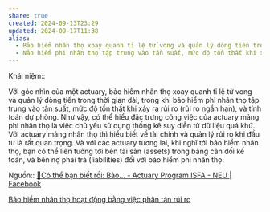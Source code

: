 ```yaml
---
share: true
created: 2024-09-13T23:29
updated: 2024-09-17T11:38
alias:
  - Bảo hiểm nhân thọ xoay quanh tỉ lệ tử vong và quản lý dòng tiền trong thời gian dài
  - Nảo hiểm phi nhân thọ tập trung vào tần suất, mức độ tổn thất khi xảy ra rủi ro, và tính toán dự phòng
---
```

Khái niệm:: 

Với góc nhìn của một actuary, bảo hiểm nhân thọ xoay quanh tỉ lệ tử vong và quản lý dòng tiền trong thời gian dài, trong khi bảo hiểm phi nhân thọ tập trung vào tần suất, mức độ tổn thất khi xảy ra rủi ro (rủi ro ngắn hạn), và tính toán dự phòng. Như vậy, có thể hiểu đặc trưng công việc của actuary mảng phi nhân thọ là việc chủ yếu sử dụng thống kê suy diễn từ dữ liệu quá khứ. Với actuary mảng nhân thọ thì hiểu biết về tài chính và quản lý rủi ro khi đầu tư là rất quan trọng. Và với các actuary tương lai, khi nghĩ tới bảo hiểm nhân thọ, bạn có thể liên tưởng tới bên tài sản (assets) trong bảng cân đối kế toán, và bên nợ phải trả (liabilities) đối với bảo hiểm phi nhân thọ.

Nguồn:: [🥸Có thể bạn biết rồi: Bảo... - Actuary Program ISFA - NEU | Facebook](https://www.facebook.com/viet.actuary/posts/pfbid0JJJTnFncCUs3kieJSVeRNmSm1J44dVbqC59NCQGa4MMxfFP5cJRjJWnnXTprJ4Tfl)

[Bảo hiểm nhân thọ hoạt động bằng việc phân tán rủi ro](../Lo%E1%BA%A1i%20h%C3%ACnh%20b%E1%BA%A3o%20hi%E1%BB%83m/Nh%C3%A2n%20th%E1%BB%8D/B%E1%BA%A3o%20hi%E1%BB%83m%20nh%C3%A2n%20th%E1%BB%8D%20ho%E1%BA%A1t%20%C4%91%E1%BB%99ng%20b%E1%BA%B1ng%20vi%E1%BB%87c%20ph%C3%A2n%20t%C3%A1n%20r%E1%BB%A7i%20ro.md)